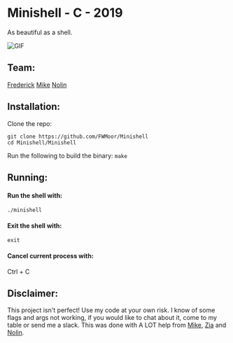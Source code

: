 # Minishell - C - 2019  
As beautiful as a shell.  

![GIF](Minishell.gif)  

## Team:  
[Frederick](https://github.com/FWMoor)
[Mike](https://github.com/MikeFMeyer) 
[Nolin](https://github.com/nreddystudent)  

## Installation:  
  
Clone the repo:  
  
```
git clone https://github.com/FWMoor/Minishell  
cd Minishell/Minishell
```  
Run the following to build the binary: ```make```  
  
## Running:  

#### Run the shell with:  
```./minishell```  

#### Exit the shell with:  
```exit```  
  
#### Cancel current process with:  
Ctrl + C  

## Disclaimer:  
This project isn't perfect! Use my code at your own risk. I know of some flags and args not working, if you would like to chat about it, come to my table or send me a slack. This was done with A LOT help from [Mike](https://github.com/MikeFMeyer), [Zia](https://github.com/ziadhorat) and [Nolin](https://github.com/nreddystudent).
